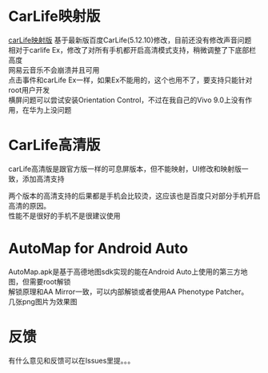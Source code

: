 # CarLife映射版
[carLife映射版](https://github.com/puderty/pudev/releases/download/1/carlife.yingshe.apk)  基于最新版百度CarLife(5.12.10)修改，目前还没有修改声音问题<br>
相对于carlife Ex，修改了对所有手机都开启高清模式支持，稍微调整了下底部栏高度<br>
网易云音乐不会崩溃并且可用<br>
点击事件和carLife Ex一样，如果Ex不能用的，这个也用不了，要支持只能针对root用户开发<br>
横屏问题可以尝试安装Orientation Control，不过在我自己的Vivo 9.0上没有作用，在华为上没问题<br>

# CarLife高清版
carLife高清版是跟官方版一样的可息屏版本，但不能映射，UI修改和映射版一致，添加高清支持

两个版本的高清支持的后果都是手机会比较烫，这应该也是百度只对部分手机开启高清的原因。<br>
性能不是很好的手机不是很建议使用


# AutoMap for Android Auto
AutoMap.apk是基于高德地图sdk实现的能在Android Auto上使用的第三方地图，但需要root解锁<br>
解锁原理和AA Mirror一致，可以内部解锁或者使用AA Phenotype Patcher。<br>
几张png图片为效果图

# 反馈
有什么意见和反馈可以在Issues里提。。。
